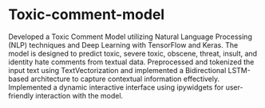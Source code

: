 # Toxic-comment-model
Developed a Toxic Comment Model utilizing Natural Language Processing (NLP) techniques and Deep Learning with TensorFlow and Keras.
The model is designed to predict toxic, severe toxic, obscene, threat, insult, and identity hate comments from textual data.
Preprocessed and tokenized the input text using TextVectorization and implemented a Bidirectional LSTM-based architecture to capture contextual information effectively.
Implemented a dynamic interactive interface using ipywidgets for user-friendly interaction with the model.
